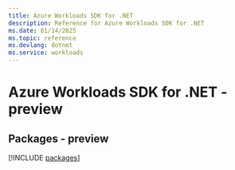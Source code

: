 ```yaml
---
title: Azure Workloads SDK for .NET
description: Reference for Azure Workloads SDK for .NET
ms.date: 01/14/2025
ms.topic: reference
ms.devlang: dotnet
ms.service: workloads
---
```

# Azure Workloads SDK for .NET - preview
## Packages - preview
[!INCLUDE [packages](workloads-index.md)]